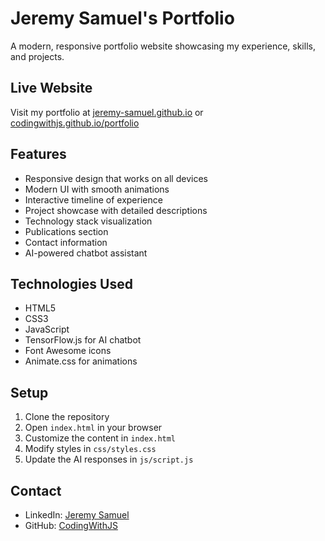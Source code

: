 # Jeremy Samuel's Portfolio

A modern, responsive portfolio website showcasing my experience, skills, and projects.

## Live Website
Visit my portfolio at [jeremy-samuel.github.io](https://jeremy-samuel.github.io) or [codingwithjs.github.io/portfolio](https://codingwithjs.github.io/portfolio)

## Features
- Responsive design that works on all devices
- Modern UI with smooth animations
- Interactive timeline of experience
- Project showcase with detailed descriptions
- Technology stack visualization
- Publications section
- Contact information
- AI-powered chatbot assistant

## Technologies Used
- HTML5
- CSS3
- JavaScript
- TensorFlow.js for AI chatbot
- Font Awesome icons
- Animate.css for animations

## Setup
1. Clone the repository
2. Open `index.html` in your browser
3. Customize the content in `index.html`
4. Modify styles in `css/styles.css`
5. Update the AI responses in `js/script.js`

## Contact
- LinkedIn: [Jeremy Samuel](https://www.linkedin.com/in/jeremy-samuel-col323/)
- GitHub: [CodingWithJS](https://github.com/CodingWithJS)